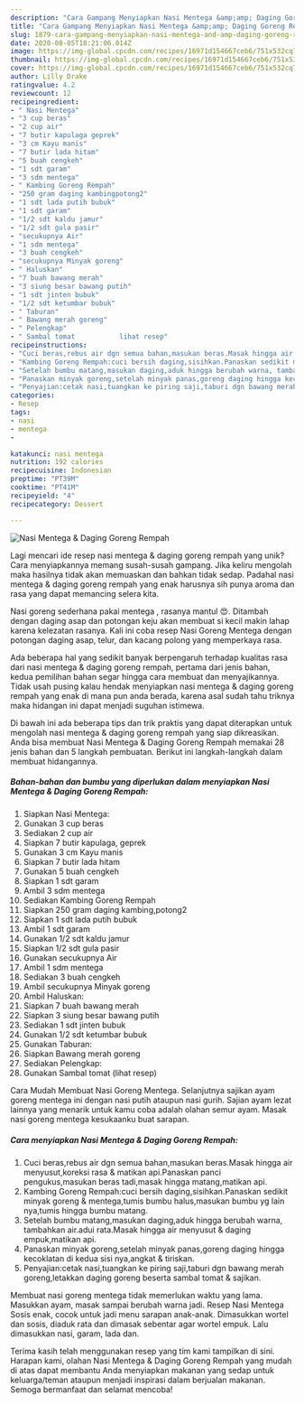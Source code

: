 ```yaml
---
description: "Cara Gampang Menyiapkan Nasi Mentega &amp;amp; Daging Goreng Rempah yang Enak Banget"
title: "Cara Gampang Menyiapkan Nasi Mentega &amp;amp; Daging Goreng Rempah yang Enak Banget"
slug: 1879-cara-gampang-menyiapkan-nasi-mentega-and-amp-daging-goreng-rempah-yang-enak-banget
date: 2020-08-05T18:21:06.014Z
image: https://img-global.cpcdn.com/recipes/16971d154667ceb6/751x532cq70/nasi-mentega-daging-goreng-rempah-foto-resep-utama.jpg
thumbnail: https://img-global.cpcdn.com/recipes/16971d154667ceb6/751x532cq70/nasi-mentega-daging-goreng-rempah-foto-resep-utama.jpg
cover: https://img-global.cpcdn.com/recipes/16971d154667ceb6/751x532cq70/nasi-mentega-daging-goreng-rempah-foto-resep-utama.jpg
author: Lilly Drake
ratingvalue: 4.2
reviewcount: 12
recipeingredient:
- " Nasi Mentega"
- "3 cup beras"
- "2 cup air"
- "7 butir kapulaga geprek"
- "3 cm Kayu manis"
- "7 butir lada hitam"
- "5 buah cengkeh"
- "1 sdt garam"
- "3 sdm mentega"
- " Kambing Goreng Rempah"
- "250 gram daging kambingpotong2"
- "1 sdt lada putih bubuk"
- "1 sdt garam"
- "1/2 sdt kaldu jamur"
- "1/2 sdt gula pasir"
- "secukupnya Air"
- "1 sdm mentega"
- "3 buah cengkeh"
- "secukupnya Minyak goreng"
- " Haluskan"
- "7 buah bawang merah"
- "3 siung besar bawang putih"
- "1 sdt jinten bubuk"
- "1/2 sdt ketumbar bubuk"
- " Taburan"
- " Bawang merah goreng"
- " Pelengkap"
- " Sambal tomat           lihat resep"
recipeinstructions:
- "Cuci beras,rebus air dgn semua bahan,masukan beras.Masak hingga air menyusut,koreksi rasa &amp; matikan api.Panaskan panci pengukus,masukan beras tadi,masak hingga matang,matikan api."
- "Kambing Goreng Rempah:cuci bersih daging,sisihkan.Panaskan sedikit minyak goreng &amp; mentega,tumis bumbu halus,masukan bumbu yg lain nya,tumis hingga bumbu matang."
- "Setelah bumbu matang,masukan daging,aduk hingga berubah warna, tambahkan air.adui rata.Masak hingga air menyusut &amp; daging empuk,matikan api."
- "Panaskan minyak goreng,setelah minyak panas,goreng daging hingga kecoklatan di kedua sisi nya,angkat &amp; tiriskan."
- "Penyajian:cetak nasi,tuangkan ke piring saji,taburi dgn bawang merah goreng,letakkan daging goreng beserta sambal tomat &amp; sajikan."
categories:
- Resep
tags:
- nasi
- mentega
- 

katakunci: nasi mentega  
nutrition: 192 calories
recipecuisine: Indonesian
preptime: "PT39M"
cooktime: "PT41M"
recipeyield: "4"
recipecategory: Dessert

---
```



![Nasi Mentega &amp; Daging Goreng Rempah](https://img-global.cpcdn.com/recipes/16971d154667ceb6/751x532cq70/nasi-mentega-daging-goreng-rempah-foto-resep-utama.jpg)

Lagi mencari ide resep nasi mentega &amp; daging goreng rempah yang unik? Cara menyiapkannya memang susah-susah gampang. Jika keliru mengolah maka hasilnya tidak akan memuaskan dan bahkan tidak sedap. Padahal nasi mentega &amp; daging goreng rempah yang enak harusnya sih punya aroma dan rasa yang dapat memancing selera kita.

Nasi goreng sederhana pakai mentega , rasanya mantul 😍. Ditambah dengan daging asap dan potongan keju akan membuat si kecil makin lahap karena kelezatan rasanya. Kali ini coba resep Nasi Goreng Mentega dengan potongan daging asap, telur, dan kacang polong yang memperkaya rasa.

Ada beberapa hal yang sedikit banyak berpengaruh terhadap kualitas rasa dari nasi mentega &amp; daging goreng rempah, pertama dari jenis bahan, kedua pemilihan bahan segar hingga cara membuat dan menyajikannya. Tidak usah pusing kalau hendak menyiapkan nasi mentega &amp; daging goreng rempah yang enak di mana pun anda berada, karena asal sudah tahu triknya maka hidangan ini dapat menjadi suguhan istimewa.


Di bawah ini ada beberapa tips dan trik praktis yang dapat diterapkan untuk mengolah nasi mentega &amp; daging goreng rempah yang siap dikreasikan. Anda bisa membuat Nasi Mentega &amp; Daging Goreng Rempah memakai 28 jenis bahan dan 5 langkah pembuatan. Berikut ini langkah-langkah dalam membuat hidangannya.

<!--inarticleads1-->

##### Bahan-bahan dan bumbu yang diperlukan dalam menyiapkan Nasi Mentega &amp; Daging Goreng Rempah:

1. Siapkan  Nasi Mentega:
1. Gunakan 3 cup beras
1. Sediakan 2 cup air
1. Siapkan 7 butir kapulaga, geprek
1. Gunakan 3 cm Kayu manis
1. Siapkan 7 butir lada hitam
1. Gunakan 5 buah cengkeh
1. Siapkan 1 sdt garam
1. Ambil 3 sdm mentega
1. Sediakan  Kambing Goreng Rempah
1. Siapkan 250 gram daging kambing,potong2
1. Siapkan 1 sdt lada putih bubuk
1. Ambil 1 sdt garam
1. Gunakan 1/2 sdt kaldu jamur
1. Siapkan 1/2 sdt gula pasir
1. Gunakan secukupnya Air
1. Ambil 1 sdm mentega
1. Sediakan 3 buah cengkeh
1. Ambil secukupnya Minyak goreng
1. Ambil  Haluskan:
1. Siapkan 7 buah bawang merah
1. Siapkan 3 siung besar bawang putih
1. Sediakan 1 sdt jinten bubuk
1. Gunakan 1/2 sdt ketumbar bubuk
1. Gunakan  Taburan:
1. Siapkan  Bawang merah goreng
1. Sediakan  Pelengkap:
1. Gunakan  Sambal tomat           (lihat resep)


Cara Mudah Membuat Nasi Goreng Mentega. Selanjutnya sajikan ayam goreng mentega ini dengan nasi putih ataupun nasi gurih. Sajian ayam lezat lainnya yang menarik untuk kamu coba adalah olahan semur ayam. Masak nasi goreng mentega kesukaanku buat sarapan. 

<!--inarticleads2-->

##### Cara menyiapkan Nasi Mentega &amp; Daging Goreng Rempah:

1. Cuci beras,rebus air dgn semua bahan,masukan beras.Masak hingga air menyusut,koreksi rasa &amp; matikan api.Panaskan panci pengukus,masukan beras tadi,masak hingga matang,matikan api.
1. Kambing Goreng Rempah:cuci bersih daging,sisihkan.Panaskan sedikit minyak goreng &amp; mentega,tumis bumbu halus,masukan bumbu yg lain nya,tumis hingga bumbu matang.
1. Setelah bumbu matang,masukan daging,aduk hingga berubah warna, tambahkan air.adui rata.Masak hingga air menyusut &amp; daging empuk,matikan api.
1. Panaskan minyak goreng,setelah minyak panas,goreng daging hingga kecoklatan di kedua sisi nya,angkat &amp; tiriskan.
1. Penyajian:cetak nasi,tuangkan ke piring saji,taburi dgn bawang merah goreng,letakkan daging goreng beserta sambal tomat &amp; sajikan.


Membuat nasi goreng mentega tidak memerlukan waktu yang lama. Masukkan ayam, masak sampai berubah warna jadi. Resep Nasi Mentega Sosis enak, cocok untuk jadi menu sarapan anak-anak. Dimasukkan wortel dan sosis, diaduk rata dan dimasak sebentar agar wortel empuk. Lalu dimasukkan nasi, garam, lada dan. 

Terima kasih telah menggunakan resep yang tim kami tampilkan di sini. Harapan kami, olahan Nasi Mentega &amp; Daging Goreng Rempah yang mudah di atas dapat membantu Anda menyiapkan makanan yang sedap untuk keluarga/teman ataupun menjadi inspirasi dalam berjualan makanan. Semoga bermanfaat dan selamat mencoba!
